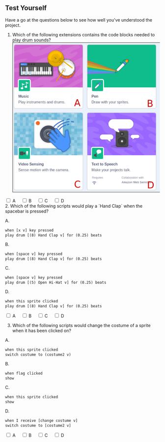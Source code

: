 ## Test Yourself

Have a go at the questions below to see how well you've understood the project.

1. Which of the following extensions contains the code blocks needed to play drum sounds?
![scratch extensions](images/extensions.png)
<html lang="en">
<head>
<meta charset="utf-8">
<title>jQuery Show Hide Elements Using Checkboxes</title>
<style type="text/css">
    .box{
        color: #fff;
        padding: 20px;
        display: none;
        margin-top: 20px;
    }
    .A1{ background: #228B22; }
    .B1{ background: #ff0000; }
    .C1{ background: #ff0000; }
    .D1{ background: #ff0000; }
    label{ margin-right: 15px; }
</style>
<script src="https://code.jquery.com/jquery-1.12.4.min.js"></script>
<script type="text/javascript">
$(document).ready(function(){
    $('input[type="checkbox"]').click(function(){
        var inputValue = $(this).attr("value");
        $("." + inputValue).toggle();
    });
});
</script>
</head>
<body>
    <div>
        <label><input type="checkbox" name="colorCheckbox" value="A1"> A</label>
        <label><input type="checkbox" name="colorCheckbox" value="B1"> B</label>
        <label><input type="checkbox" name="colorCheckbox" value="C1"> C</label>
        <label><input type="checkbox" name="colorCheckbox" value="D1"> D</label>
    </div>
    <div class="A1 box">Well done, that is the correct extension</div>
    <div class="B1 box">Try again, this extension lets you draw on the stage</div>
    <div class="C1 box">Try again, this extension lets you use the computer's camera</div>
    <div class="D1 box">Try again, this extension can get your computer to talk</div>
</body>
</html>
2. Which of the following scripts would play a `Hand Clap` when the spacebar is pressed?

A.
```blocks3
when [x v] key pressed
play drum [(8) Hand Clap v] for (0.25) beats
```
B.
```blocks3
when [space v] key pressed
play drum [(8) Hand Clap v] for (0.25) beats
```
C.
```blocks3
when [space v] key pressed
play drum [(5) Open Hi-Hat v] for (0.25) beats
```
D.
```blocks3
when this sprite clicked
play drum [(8) Hand Clap v] for (0.25) beats
```
<html lang="en">
<head>
<meta charset="utf-8">
<title>jQuery Show Hide Elements Using Checkboxes</title>
<style type="text/css">
    .box{
        color: #fff;
        padding: 20px;
        display: none;
        margin-top: 20px;
    }
    .A2{ background: #ff0000; }
    .B2{ background: #228B22; }
    .C2{ background: #ff0000; }
    .D2{ background: #ff0000; }
    label{ margin-right: 15px; }
</style>
<script src="https://code.jquery.com/jquery-1.12.4.min.js"></script>
<script type="text/javascript">
$(document).ready(function(){
    $('input[type="checkbox"]').click(function(){
        var inputValue = $(this).attr("value");
        $("." + inputValue).toggle();
    });
});
</script>
</head>
<body>
    <div>
        <label><input type="checkbox" name="colorCheckbox" value="A2"> A</label>
        <label><input type="checkbox" name="colorCheckbox" value="B2"> B</label>
        <label><input type="checkbox" name="colorCheckbox" value="C2"> C</label>
        <label><input type="checkbox" name="colorCheckbox" value="D2"> D</label>
    </div>
    <div class="A2 box">Try again, this script works when the x key is pressed</div>
    <div class="B2 box">Well done, this script plays a hand clap when space is pressed</div>
    <div class="C2 box">Try again, this script plays the Hi Hat</div>
    <div class="D2 box">Try again, this script works when the sprite is clicked</div>
</body>
</html>

3. Which of the following scripts would change the costume of a sprite when it has been clicked on?

A.
```blocks3
when this sprite clicked
switch costume to (costume2 v)
```
B.
```blocks3
when flag clicked
show
```
C.
```blocks3
when this sprite clicked
show
```
D.
```blocks3
when I receive [change costume v]
switch costume to [costume2 v]
```
<html lang="en">
<head>
<meta charset="utf-8">
<title>jQuery Show Hide Elements Using Checkboxes</title>
<style type="text/css">
    .box{
        color: #fff;
        padding: 20px;
        display: none;
        margin-top: 20px;
    }
    .A3{ background: #228B22; }
    .B3{ background: #ff0000; }
    .C3{ background: #ff0000; }
    .D3{ background: #ff0000; }
    label{ margin-right: 15px; }
</style>
<script src="https://code.jquery.com/jquery-1.12.4.min.js"></script>
<script type="text/javascript">
$(document).ready(function(){
    $('input[type="checkbox"]').click(function(){
        var inputValue = $(this).attr("value");
        $("." + inputValue).toggle();
    });
});
</script>
</head>
<body>
    <div>
        <label><input type="checkbox" name="colorCheckbox" value="A3"> A</label>
        <label><input type="checkbox" name="colorCheckbox" value="B3"> B</label>
        <label><input type="checkbox" name="colorCheckbox" value="C3"> C</label>
        <label><input type="checkbox" name="colorCheckbox" value="D3"> D</label>
    </div>
    <div class="A3 box">Well done, this script changes the costume when the sprite is clicked </div>
    <div class="B3 box">Try again, this script changes costume when the green flag is clicked</div>
    <div class="C3 box">Try again, this script shows a hidden sprite when it is clicked</div>
    <div class="D3 box">Try again, this script switches the costume when it receives a broadcast</div>
</body>
</html>
